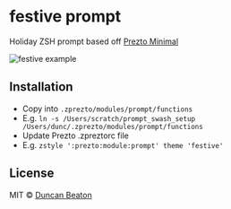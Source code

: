 # festive prompt

Holiday ZSH prompt based off [Prezto Minimal](https://github.com/sorin-ionescu/prezto/blob/master/modules/prompt/functions/prompt_minimal_setup)

![festive example](https://raw.githubusercontent.com/dunckr/festive-prompt/master/assets/example.png)

## Installation

+ Copy into ```.zprezto/modules/prompt/functions```
+ E.g. ```ln -s /Users/scratch/prompt_swash_setup /Users/dunc/.zprezto/modules/prompt/functions```
+ Update Prezto .zpreztorc file
+ E.g. ```zstyle ':prezto:module:prompt' theme 'festive'```

## License

MIT © [Duncan Beaton](http://dunckr.com)
